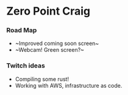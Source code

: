 Zero Point Craig
================

### Road Map

 - ~Improved coming soon screen~
 - ~Webcam! Green screen?~

### Twitch ideas

 - Compiling some rust!
 - Working with AWS, infrastructure as code.
